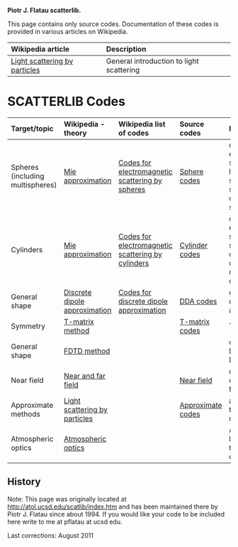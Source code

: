 **Piotr J. Flatau scatterlib.**

This page contains only source codes. Documentation of these codes is provided in various articles on Wikipedia.

|Wikipedia article| Description|
|:----------------|:-----------|
| [Light scattering by particles](http://en.wikipedia.org/wiki/Light_scattering_by_particles)| General introduction to light scattering|

# SCATTERLIB Codes #

| Target/topic | Wikipedia - theory | Wikipedia list of codes | Source codes | Description|
|:-------------|:-------------------|:------------------------|:-------------|:-----------|
|Spheres (including multispheres)| [Mie approximation](http://en.wikipedia.org/wiki/Mie_theory)|[Codes for electromagnetic scattering by spheres](http://en.wikipedia.org/wiki/Codes_for_electromagnetic_scattering_by_spheres) |[Sphere codes](http://code.google.com/p/scatterlib/wiki/Spheres)| codes for electromagnetic scattering by a homogeneous sphere, layered sphere, and cluster of spheres |
|Cylinders| [Mie approximation](http://en.wikipedia.org/wiki/Mie_theory)|[Codes for electromagnetic scattering by cylinders](http://en.wikipedia.org/wiki/Codes_for_electromagnetic_scattering_by_cylinders) | [Cylinder codes](http://code.google.com/p/scatterlib/wiki/Cylinders) | codes for electromagnetic scattering by a single cylinder, cluster of cylinders, and multilayerd cylinders|
|General shape| [Discrete dipole approximation](http://en.wikipedia.org/wiki/Discrete_dipole_approximation)|[Codes for discrete dipole approximation](http://en.wikipedia.org/wiki/Discrete_dipole_approximation_codes) | [DDA codes](http://code.google.com/p/scatterlib/wiki/DDA)| codes for discrete dipole approximation|
|Symmetry| [T-matrix method](http://en.wikipedia.org/wiki/T-matrix_method) |  |[T-matrix codes](http://code.google.com/p/scatterlib/wiki/Tmatrix) | T-matrix codes|
|General shape|[FDTD method](http://en.wikipedia.org/wiki/Finite-difference_time-domain_method)|  |  |codes for Finite Difference Time Domain|
| Near field | [Near and far field](http://en.wikipedia.org/wiki/Near_and_far_field)|  |[Near field](http://code.google.com/p/scatterlib/wiki/Nearfield) |codes to calculate near field|
| Approximate methods  | [Light scattering by particles](http://en.wikipedia.org/wiki/Light_scattering_by_particles)|  | [Approximate codes](http://code.google.com/p/scatterlib/wiki/Approximations)  |approximation to exact methods|
| Atmospheric optics  | [Atmospheric optics](http://en.wikipedia.org/wiki/Atmospheric_optics)|  |  |Application of light scattering to atmospheric optics|


## History ##

Note: This page was originally located at http://atol.ucsd.edu/scatlib/index.htm and has been maintained there by Piotr J. Flatau since about 1994. If you would like your code to be included here write to me at pflatau at ucsd edu.

Last corrections: August 2011